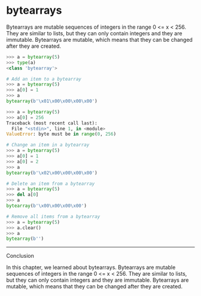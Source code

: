 # bytearrays

Bytearrays are mutable sequences of integers in the range 0 <= x < 256. They are similar to lists, but they can only contain integers and they are immutable. Bytearrays are mutable, which means that they can be changed after they are created.

```python
>>> a = bytearray(5)
>>> type(a)
<class 'bytearray'>

# Add an item to a bytearray
>>> a = bytearray(5)
>>> a[0] = 1
>>> a
bytearray(b'\x01\x00\x00\x00\x00')

>>> a = bytearray(5)
>>> a[0] = 256
Traceback (most recent call last):
  File "<stdin>", line 1, in <module>
ValueError: byte must be in range(0, 256)

# Change an item in a bytearray
>>> a = bytearray(5)
>>> a[0] = 1
>>> a[0] = 2
>>> a
bytearray(b'\x02\x00\x00\x00\x00')

# Delete an item from a bytearray
>>> a = bytearray(5)
>>> del a[0]
>>> a
bytearray(b'\x00\x00\x00\x00')

# Remove all items from a bytearray
>>> a = bytearray(5)
>>> a.clear()
>>> a
bytearray(b'')
```

---

Conclusion

In this chapter, we learned about bytearrays. Bytearrays are mutable sequences of integers in the range 0 <= x < 256. They are similar to lists, but they can only contain integers and they are immutable. Bytearrays are mutable, which means that they can be changed after they are created.
